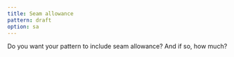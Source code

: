 ```yaml
---
title: Seam allowance
pattern: draft
option: sa
---
```


Do you want your pattern to include seam allowance? And if so, how much?
